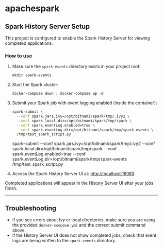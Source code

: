 # apachespark

## Spark History Server Setup

This project is configured to enable the Spark History Server for viewing completed applications.

### How to use

1. Make sure the `spark-events` directory exists in your project root:
   ```powershell
   mkdir spark-events
   ```

2. Start the Spark cluster:
   ```powershell
   docker-compose down ; docker-compose up -d
   ```

3. Submit your Spark job with event logging enabled (inside the container):
   ```bash
   spark-submit \
     --conf spark.jars.ivy=/opt/bitnami/spark/tmp/.ivy2 \
     --conf spark.local.dir=/opt/bitnami/spark/tmp/spark \
     --conf spark.eventLog.enabled=true \
     --conf spark.eventLog.dir=/opt/bitnami/spark/tmp/spark-events \
     /tmp/test_spark_script.py
   ```

   spark-submit --conf spark.jars.ivy=/opt/bitnami/spark/tmp/.ivy2 --conf spark.local.dir=/opt/bitnami/spark/tmp/spark --conf spark.eventLog.enabled=true --conf spark.eventLog.dir=/opt/bitnami/spark/tmp/spark-events /tmp/test_spark_script.py

4. Access the Spark History Server UI at:
   [http://localhost:18080](http://localhost:18080)

Completed applications will appear in the History Server UI after your jobs finish.

---

## Troubleshooting
- If you see errors about Ivy or local directories, make sure you are using the provided `docker-compose.yml` and the correct submit command above.
- If the History Server UI does not show completed jobs, check that event logs are being written to the `spark-events` directory.

